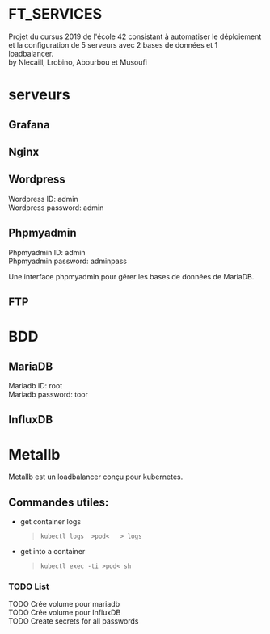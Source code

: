 # FT_SERVICES

Projet du cursus 2019 de l'école 42 consistant à automatiser le déploiement et la configuration de 5 serveurs avec 2 bases de données et 1 loadbalancer.   
by Nlecaill, Lrobino, Abourbou et Musoufi

# serveurs
## Grafana
## Nginx
## Wordpress
Wordpress ID:       admin    
Wordpress password: admin

## Phpmyadmin
Phpmyadmin ID:          admin     
Phpmyadmin password:    adminpass   

Une interface phpmyadmin pour gérer les bases de données de MariaDB.
## FTP

# BDD
## MariaDB
Mariadb ID:         root    
Mariadb password:   toor

## InfluxDB

# Metallb
Metallb est un loadbalancer conçu pour kubernetes.

## Commandes utiles:
- get container logs   
    >`kubectl logs  >pod<   > logs`

- get into a container    
    >`kubectl exec -ti >pod< sh`

### TODO List
TODO Crée volume pour mariadb   
TODO Crée volume pour InfluxDB   
TODO Create secrets for all passwords   
